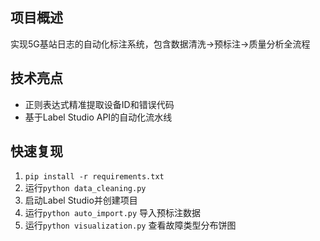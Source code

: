## 项目概述
实现5G基站日志的自动化标注系统，包含数据清洗→预标注→质量分析全流程

## 技术亮点
- 正则表达式精准提取设备ID和错误代码
- 基于Label Studio API的自动化流水线

## 快速复现
1. `pip install -r requirements.txt`
2. 运行`python data_cleaning.py`
3. 启动Label Studio并创建项目
4. 运行`python auto_import.py` 导入预标注数据
5. 运行`python visualization.py` 查看故障类型分布饼图
